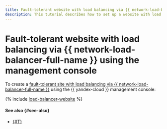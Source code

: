 ```yaml
---
title: Fault-tolerant website with load balancing via {{ network-load-balancer-full-name }} using the management console
description: This tutorial describes how to set up a website with load balancing via {{ network-load-balancer-name }} between two availability zones with failure protection in one zone.
---
```


# Fault-tolerant website with load balancing via {{ network-load-balancer-full-name }} using the management console


To create a [fault-tolerant site with load balancing via {{ network-load-balancer-full-name }}](index.md) using the {{ yandex-cloud }} management console:

{% include [load-balancer-website](../../../_tutorials/web/load-balancer-website-console.md) %}

#### See also {#see-also}

* [{#T}](terraform.md)